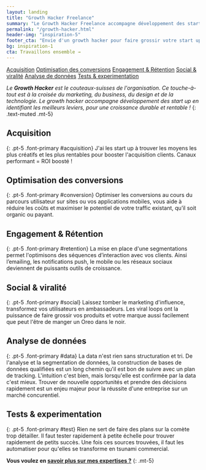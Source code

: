```yaml
---
layout: landing
title: "Growth Hacker Freelance"
summary: "Le Growth Hacker Freelance accompagne développement des start up en identifiant les meilleurs leviers, pour une croissance durable et rentable"
permalink: "/growth-hacker.html"
header-img: "inspiration-5"
footer_cta: "Envie d'un growth hacker pour faire grossir votre start up ? Commençons à en parler ensemble maintenant."
bg: inspiration-1
cta: Travaillons ensemble →
---
```

<div class="row border-bottom border-muted bg-white sticky-top">
  <div class="col">
    <a href="#acquisition" class="btn btn-outline-primary my-2">Acquisition</a>
    <a href="#conversion" class="btn btn-outline-primary my-2">Optimisation des conversions</a>
    <a href="#retention" class="btn btn-outline-primary my-2">Engagement & Rétention</a>
    <a href="#social" class="btn btn-outline-primary my-2">Social & viralité</a>
    <a href="#data" class="btn btn-outline-primary my-2">Analyse de données</a>
    <a href="#test" class="btn btn-outline-primary my-2">Tests & experimentation</a>
  </div>
</div>

*Le **Growth Hacker** est le couteaux-suisses de l'organisation. Ce touche-à-tout est à la croisée du marketing, du business, du design et de la technologie. Le growth hacker accompagne développement des start up en identifiant les meilleurs leviers, pour une croissance durable et rentable !*
{: .text-muted .mt-5}

## Acquisition
{: .pt-5 .font-primary #acquisition}
J'ai les start up à trouver les moyens les plus créatifs et les plus rentables pour booster l'acquisition clients. Canaux performant = ROI boosté !

## Optimisation des conversions
{: .pt-5 .font-primary #conversion}
Optimiser les conversions au cours du parcours utilisateur sur sites ou vos applications mobiles, vous aide à réduire les coûts et maximiser le potentiel de votre traffic existant, qu’il soit organic ou payant.

## Engagement & Rétention
{: .pt-5 .font-primary #retention}
La mise en place d'une segmentations permet l'optimisons des séquences d’interaction avec vos clients. Ainsi l’emailing, les notifications push, le mobile ou les réseaux sociaux deviennent de puissants outils de croissance.

## Social & viralité
{: .pt-5 .font-primary #social}
Laissez tomber le marketing d'influence, transformez vos utilisateurs en ambassadeurs. Les viral loops ont la puissance de faire grossir vos produits et votre marque aussi facilement que peut l'être de manger un Oreo dans le noir.

## Analyse de données
{: .pt-5 .font-primary #data}
La data n'est rien sans structuration et tri. De l'analyse et la segmentation de données, la construction de bases de données qualifiées est un long chemin qu'il est bon de suivre avec un plan de tracking. L'intuition c'est bien, mais lorsqu'elle est confirmée par la data c'est mieux. Trouver de nouvelle opportunités et prendre des décisions rapidement est un enjeu majeur pour la réussite d'une entreprise sur un marché concurentiel.

## Tests & experimentation
{: .pt-5 .font-primary #test}
Rien ne sert de faire des plans sur la comète trop détailler. Il faut tester rapidement à petite échelle pour trouver rapidement de petits succès. Une fois ces sources trouvées, il faut les automatiser pour qu'elles se transforme en tsunami commercial.

**Vous voulez en <a href="/chef-projet-digital.html">savoir plus sur mes expertises ?</a>**
{: .mt-5}
